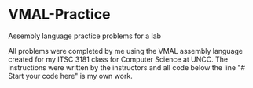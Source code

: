 # VMAL-Practice
Assembly language practice problems for a lab

All problems were completed by me using the VMAL assembly language created for my ITSC 3181 class for Computer Science at UNCC. The instructions were written by the instructors and all code below the line "# Start your code here" is my own work.
